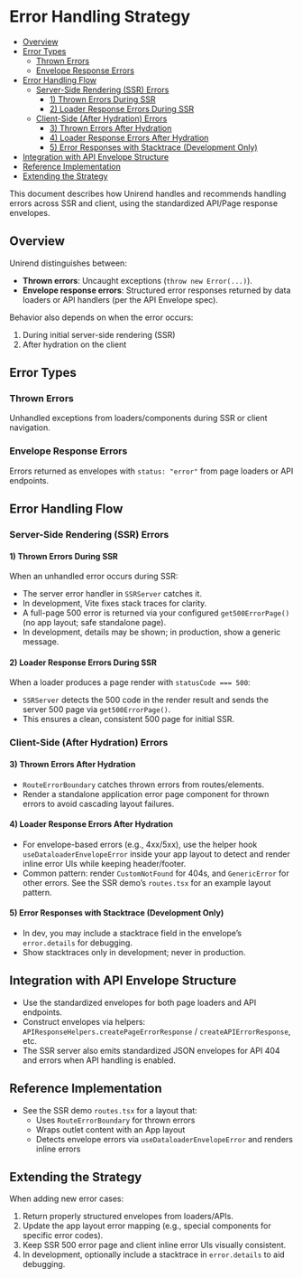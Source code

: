 # Error Handling Strategy

<!-- toc -->

- [Overview](#overview)
- [Error Types](#error-types)
  - [Thrown Errors](#thrown-errors)
  - [Envelope Response Errors](#envelope-response-errors)
- [Error Handling Flow](#error-handling-flow)
  - [Server-Side Rendering (SSR) Errors](#server-side-rendering-ssr-errors)
    - [1) Thrown Errors During SSR](#1-thrown-errors-during-ssr)
    - [2) Loader Response Errors During SSR](#2-loader-response-errors-during-ssr)
  - [Client-Side (After Hydration) Errors](#client-side-after-hydration-errors)
    - [3) Thrown Errors After Hydration](#3-thrown-errors-after-hydration)
    - [4) Loader Response Errors After Hydration](#4-loader-response-errors-after-hydration)
    - [5) Error Responses with Stacktrace (Development Only)](#5-error-responses-with-stacktrace-development-only)
- [Integration with API Envelope Structure](#integration-with-api-envelope-structure)
- [Reference Implementation](#reference-implementation)
- [Extending the Strategy](#extending-the-strategy)

<!-- tocstop -->

This document describes how Unirend handles and recommends handling errors across SSR and client, using the standardized API/Page response envelopes.

## Overview

Unirend distinguishes between:

- **Thrown errors**: Uncaught exceptions (`throw new Error(...)`).
- **Envelope response errors**: Structured error responses returned by data loaders or API handlers (per the API Envelope spec).

Behavior also depends on when the error occurs:

1. During initial server-side rendering (SSR)
2. After hydration on the client

## Error Types

### Thrown Errors

Unhandled exceptions from loaders/components during SSR or client navigation.

### Envelope Response Errors

Errors returned as envelopes with `status: "error"` from page loaders or API endpoints.

## Error Handling Flow

### Server-Side Rendering (SSR) Errors

#### 1) Thrown Errors During SSR

When an unhandled error occurs during SSR:

- The server error handler in `SSRServer` catches it.
- In development, Vite fixes stack traces for clarity.
- A full-page 500 error is returned via your configured `get500ErrorPage()` (no app layout; safe standalone page).
- In development, details may be shown; in production, show a generic message.

#### 2) Loader Response Errors During SSR

When a loader produces a page render with `statusCode === 500`:

- `SSRServer` detects the 500 code in the render result and sends the server 500 page via `get500ErrorPage()`.
- This ensures a clean, consistent 500 page for initial SSR.

### Client-Side (After Hydration) Errors

#### 3) Thrown Errors After Hydration

- `RouteErrorBoundary` catches thrown errors from routes/elements.
- Render a standalone application error page component for thrown errors to avoid cascading layout failures.

#### 4) Loader Response Errors After Hydration

- For envelope-based errors (e.g., 4xx/5xx), use the helper hook `useDataloaderEnvelopeError` inside your app layout to detect and render inline error UIs while keeping header/footer.
- Common pattern: render `CustomNotFound` for 404s, and `GenericError` for other errors. See the SSR demo’s `routes.tsx` for an example layout pattern.

#### 5) Error Responses with Stacktrace (Development Only)

- In dev, you may include a stacktrace field in the envelope’s `error.details` for debugging.
- Show stacktraces only in development; never in production.

## Integration with API Envelope Structure

- Use the standardized envelopes for both page loaders and API endpoints.
- Construct envelopes via helpers: `APIResponseHelpers.createPageErrorResponse` / `createAPIErrorResponse`, etc.
- The SSR server also emits standardized JSON envelopes for API 404 and errors when API handling is enabled.

## Reference Implementation

- See the SSR demo `routes.tsx` for a layout that:
  - Uses `RouteErrorBoundary` for thrown errors
  - Wraps outlet content with an App layout
  - Detects envelope errors via `useDataloaderEnvelopeError` and renders inline errors

## Extending the Strategy

When adding new error cases:

1. Return properly structured envelopes from loaders/APIs.
2. Update the app layout error mapping (e.g., special components for specific error codes).
3. Keep SSR 500 error page and client inline error UIs visually consistent.
4. In development, optionally include a stacktrace in `error.details` to aid debugging.
